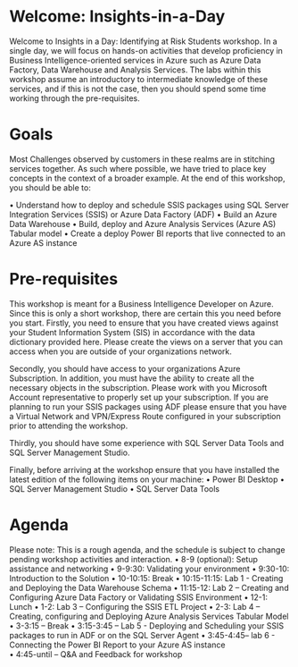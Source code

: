 # Welcome: Insights-in-a-Day

Welcome to Insights in a Day:  Identifying at Risk Students workshop.  In a single day, we will focus on hands-on activities that develop proficiency in Business Intelligence-oriented services in Azure such as Azure Data Factory, Data Warehouse and Analysis Services.  The labs within this workshop assume an introductory to intermediate knowledge of these services, and if this is not the case, then you should spend some time working through the pre-requisites.

# Goals
Most Challenges observed by customers in these realms are in stitching services together.  As such where possible, we have tried to place key concepts in the context of a broader example.
At the end of this workshop, you should be able to:

•	Understand how to deploy and schedule SSIS packages using SQL Server Integration Services (SSIS) or Azure Data Factory (ADF)
•	Build an Azure Data Warehouse 
•	Build, deploy and Azure Analysis Services (Azure AS) Tabular model
•	Create a deploy Power BI reports that live connected to an Azure AS instance 

# Pre-requisites
This workshop is meant for a Business Intelligence Developer on Azure.  Since this is only a short workshop, there are certain this you need before you start.
Firstly, you need to ensure that you have created views against your Student Information System (SIS) in accordance with the data dictionary provided here.  Please create the views on a server that you can access when you are outside of your organizations network. 

Secondly, you should have access to your organizations Azure Subscription.  In addition, you must have the ability to create all the necessary objects in the subscription.  Please work with you Microsoft Account representative to properly set up your subscription.  If you are planning to run your SSIS packages using ADF please ensure that you have a Virtual Network and VPN/Express Route configured in your subscription prior to attending the workshop.  

Thirdly, you should have some experience with SQL Server Data Tools and SQL Server Management Studio.

Finally, before arriving at the workshop ensure that you have installed the latest edition of the following items on your machine:
•	Power BI Desktop
•	SQL Server Management Studio
•	SQL Server Data Tools 

# Agenda
Please note:  This is a rough agenda, and the schedule is subject to change pending workshop activities and interaction.
•	8-9 (optional):  Setup assistance and networking
•	9-9:30:  Validating your environment
•	9:30-10:  Introduction to the Solution
•	10-10:15: Break
•	10:15-11:15:  Lab 1 - Creating and Deploying the Data Warehouse Schema 
•	11:15-12:  Lab 2 – Creating and Configuring Azure Data Factory or Validating SSIS Environment
•	12-1:  Lunch
•	1-2:  Lab 3 – Configuring the SSIS ETL Project
•	2-3:  Lab 4 – Creating, configuring and Deploying Azure Analysis Services Tabular Model
•	3-3:15 – Break
•	3:15-3:45 – Lab 5 - Deploying and Scheduling your SSIS packages to run in ADF or on the SQL Server Agent
•	3:45-4:45– lab 6 - Connecting the Power BI Report to your Azure AS instance  
•	4:45-until – Q&A and Feedback for workshop


